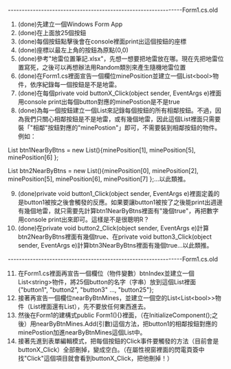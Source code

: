 ---------------------------------------------------------------Form1.cs.old
1. (done)先建立一個Windows Form App
2. (done)在上面放25個按鈕
3. (done)每個按鈕點擊後會在console裡面print出這個按鈕的座標
4. (done)座標以最左上角的按鈕為原點(0,0)
5. (done)參考"地雷位置筆記.xlsx"，先想一想要把地雷放在哪。現在先把地雷位置寫死，之後可以再想辦法用Random類別來產生隨機地雷位置
6. (done)在Form1.cs裡面宣告一個欄位minePosition並建立一個List\<bool\>物件，依序紀錄每一個按鈕是不是地雷。
7. (done)在每個private void buttonX_Click(object sender, EventArgs e)裡面用console print出每個button對應的minePostion是不是true
8. (done)為每一個按鈕建立一個List來記錄每個按鈕的所有相鄰按鈕。不過，因為我們只關心相鄰按鈕是不是地雷，或有幾個地雷，因此這個List裡面只需要裝「"相鄰"按鈕對應的"minePostion"」即可，不需要裝到相鄰按鈕的物件。例如：

  List<bool> btn1NearByBtns = new List<bool>(){minePosition[1], minePosition[5], minePosition[6] };    
  
  List<bool> btn2NearByBtns = new List<bool>(){minePosition[0], minePosition[2], minePosition[5], minePosition[6], minePosition[7] };...以此類推。

9. (done)private void button1_Click(object sender, EventArgs e)裡面定義的是button1被按之後會觸發的反應。如果要讓button1被按了之後能print出週邊有幾個地雷，就只需要先計算btn1NearByBtns裡面有"幾個true"，再把數字用console print出來即可。這樣是不是很聰明R？
10. (done)在private void button2_Click(object sender, EventArgs e)計算btn2NearByBtns裡面有幾個true、在private void button3_Click(object sender, EventArgs e)計算btn3NearByBtns裡面有幾個true...以此類推。

---------------------------------------------------------------Form1.cs.old

11. 在Form1.cs裡面再宣告一個欄位（物件變數）btnIndex並建立一個List\<string\>物件，將25個button的名字（字串）放到這個List裡面{"button1", "button2", "button3" ..., "button25"};
12. 接著再宣告一個欄位nearByBtnMines，並建立一個空的List\<List\<bool\>\>物件（List裡面還有List），先不要放任何東西進去。
13. 然後在Form1的建構式public Form1(){}裡面，（在InitializeComponent();之後）用nearByBtnMines.Add(引數)這個方法，把button1的相鄰按鈕對應的minePostion加進nearByBtnMines這個List中。
14. 接著先進到表單編輯模式，把每個按鈕的Click事件要觸發的方法（目前會是buttonX_Click）全部刪掉，變成空白。（在屬性視窗裡面的閃電頁簽中找"Click"這個項目就會看到buttonX_Click，把他刪掉！）

